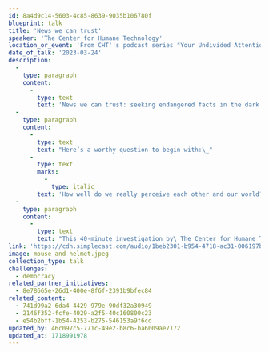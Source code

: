 ```yaml
---
id: 8a4d9c14-5603-4c85-8639-9035b106780f
blueprint: talk
title: 'News we can trust'
speaker: 'The Center for Humane Technology'
location_or_event: 'From CHT''s podcast series "Your Undivided Attention."'
date_of_talk: '2023-03-24'
description:
  -
    type: paragraph
    content:
      -
        type: text
        text: 'News we can trust: seeking endangered facts in the dark forests of propaganda and bias.'
  -
    type: paragraph
    content:
      -
        type: text
        text: "Here’s a worthy question to begin with:\_"
      -
        type: text
        marks:
          -
            type: italic
        text: 'How well do we really perceive each other and our world?'
  -
    type: paragraph
    content:
      -
        type: text
        text: "This 40-minute investigation by\_The Center for Humane Technology is from their program “Your Undivided Attention.”"
link: 'https://cdn.simplecast.com/audio/1beb2301-b954-4718-ac31-006197b9bf1b/episodes/16c508d2-aee3-41e4-9728-b776b279b6da/audio/e178a8b2-5df2-4ece-af09-eaa4973b2b23/default_tc.mp3?nocache'
image: mouse-and-helmet.jpeg
collection_type: talk
challenges:
  - democracy
related_partner_initiatives:
  - 8e78665e-26d1-400e-8f6f-2391b9bfec84
related_content:
  - 741d99a2-6da4-4429-979e-90df32a30949
  - 2146f352-fcfe-4029-a2f5-40c160800c23
  - e54b2bff-1b54-4253-b275-546153a9f6cd
updated_by: 46c097c5-771c-49e2-b8c6-ba6009ae7172
updated_at: 1718991978
---
```

